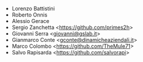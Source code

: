 - Lorenzo Battistini
- Roberto Onnis
- Alessio Gerace
- Sergio Zanchetta \<<https://github.com/primes2h>\>
- Giovanni Serra \<<giovanni@gslab.it>\>
- Gianmarco Conte \<<gconte@dinamicheaziendali.it>\>
- Marco Colombo \<<https://github.com/TheMule71>\>
- Salvo Rapisarda \<<https://github.com/salvorapi>\>
